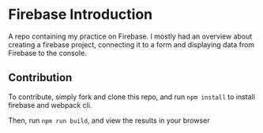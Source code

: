 # Firebase Introduction

A repo containing my practice on Firebase. I mostly had an overview about creating a firebase project, connecting it to a form and displaying data from Firebase to the console.

## Contribution

To contribute, simply fork and clone this repo, and run `npm install` to install firebase and webpack cli.

Then, run `npm run build`, and view the results in your browser

